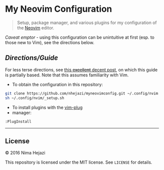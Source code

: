 # My Neovim Configuration

> Setup, package manager, and various plugins for my configuration of the
> [Neovim](https://neovim.io/) editor.

_Caveat emptor_ - using this configuration can be unintuitive at first (esp. to
those new to Vim), see the directions below.

## _**Directions/Guide**_

For less terse directions, see [this ~~excellent~~ decent
post](https://jacky.wtf/weblog/moving-to-neovim/), on which this guide is
partially based. Note that this assumes familiarity with Vim.

+ To obtain the configuration in this repository:
```bash
git clone https://github.com/nhejazi/myneovimconfig.git ~/.config/nvim
sh ~/.config/nvim/_setup.sh
```

+ To install plugins with the [vim-plug](https://github.com/junegunn/vim-plug)
+ manager:
```vim
:PlugInstall
```

---

## License

&copy; 2016 Nima Hejazi

This repository is licensed under the MIT license. See `LICENSE` for details.
